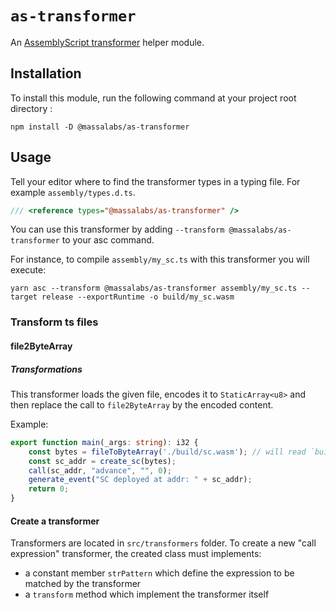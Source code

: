 # `as-transformer`

An [AssemblyScript transformer](https://www.assemblyscript.org/compiler.html#transforms) helper module.

## Installation

To install this module, run the following command at your project root directory :

```shell
npm install -D @massalabs/as-transformer
```

## Usage

Tell your editor where to find the transformer types in a typing file. For example `assembly/types.d.ts`.

```typescript
/// <reference types="@massalabs/as-transformer" />
```

You can use this transformer by adding `--transform @massalabs/as-transformer` to your asc command.

For instance, to compile `assembly/my_sc.ts` with this transformer you will execute:

```shell
yarn asc --transform @massalabs/as-transformer assembly/my_sc.ts --target release --exportRuntime -o build/my_sc.wasm
```

### Transform ts files

#### file2ByteArray

##### Transformations

This transformer loads the given file, encodes it to `StaticArray<u8>` and then replace the call to `file2ByteArray` by the encoded content.

Example:

```typescript
export function main(_args: string): i32 {
    const bytes = fileToByteArray('./build/sc.wasm'); // will read `build/sc.wasm`, will encode it in array and then put the result in a string used to initialize `bytes`.
    const sc_addr = create_sc(bytes);
    call(sc_addr, "advance", "", 0);
    generate_event("SC deployed at addr: " + sc_addr);
    return 0;
}
```

#### Create a transformer

Transformers are located in `src/transformers` folder.
To create a new "call expression" transformer, the created class must implements:

- a constant member `strPattern` which define the expression to be matched by the transformer
- a `transform` method which implement the transformer itself
